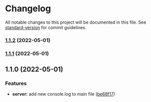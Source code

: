 # Changelog

All notable changes to this project will be documented in this file. See [standard-version](https://github.com/conventional-changelog/standard-version) for commit guidelines.

### [1.1.2](https://github.com/hongphuc5497/commitlint_example/compare/v1.1.1...v1.1.2) (2022-05-01)

### [1.1.1](https://github.com/hongphuc5497/commitlint_example/compare/v1.1.0...v1.1.1) (2022-05-01)

## 1.1.0 (2022-05-01)


### Features

* **server:** add new console.log to main file ([be68f17](https://github.com/hongphuc5497/commitlint_example/commit/be68f170c258078a981328f6b7e5b4894a76de90))
